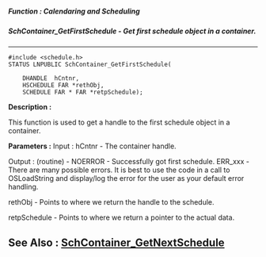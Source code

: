 ##### Function : Calendaring and Scheduling
##### SchContainer_GetFirstSchedule - Get first schedule object in a container.
---
```
#include <schedule.h>
STATUS LNPUBLIC SchContainer_GetFirstSchedule(

	DHANDLE  hCntnr,
	HSCHEDULE FAR *rethObj,
	SCHEDULE FAR * FAR *retpSchedule);
```
**Description :**

This function is used to get a handle to the first schedule object in a 
container.

**Parameters :**
Input :
hCntnr  -  The container handle.

Output :
(routine)  -  NOERROR - Successfully got first schedule.
ERR_xxx - There are many possible errors. It is best to use the code in a call to OSLoadString and display/log the error for the user as your default error handling.



rethObj  -  Points to where we return the handle to the schedule.

retpSchedule  -  Points to where we return a pointer to the actual data.


**See Also :**
[SchContainer_GetNextSchedule](/reference/Func/SchContainer_GetNextSchedule)
---
